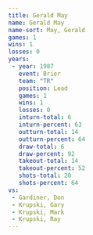 ```yaml
---
title: Gerald May
name: Gerald May
name-sort: May, Gerald
games: 1
wins: 1
losses: 0
years:
 - year: 1987
   event: Brier
   team: "TR"
   position: Lead
   games: 1
   wins: 1
   losses: 0
   inturn-total: 6
   inturn-percent: 63
   outturn-total: 14
   outturn-percent: 64
   draw-total: 6
   draw-percent: 92
   takeout-total: 14
   takeout-percent: 52
   shots-total: 20
   shots-percent: 64
vs:
 - Gardiner, Don
 - Krupski, Gary
 - Krupski, Mark
 - Krupski, Ray
---
```

